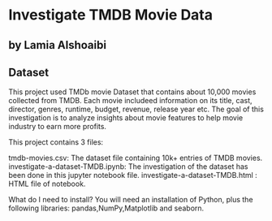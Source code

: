 # Investigate TMDB Movie Data
## by Lamia Alshoaibi


## Dataset

This project used TMDb movie Dataset that contains about 10,000 movies collected from TMDB. Each movie includeed information on its title, cast, director, genres, runtime, budget, revenue, release year etc. 
The goal of this investigation is to analyze insights about movie features to help movie industry to earn more profits.
 
 
This project contains 3 files:

tmdb-movies.csv: The dataset file containing 10k+ entries of TMDB movies.
investigate-a-dataset-TMDB.ipynb: The investigation of the dataset has been done in this jupyter notebook file.
investigate-a-dataset-TMDB.html :  HTML file of notebook.


What do I need to install?
You will need an installation of Python, plus the following libraries: pandas,NumPy,Matplotlib and seaborn. 

